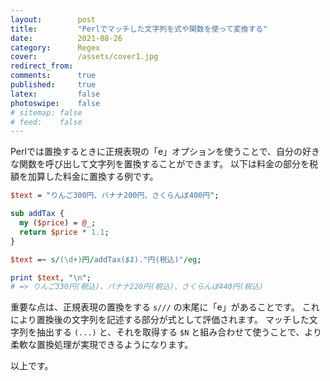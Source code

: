 ```yaml
---
layout:        post
title:         "Perlでマッチした文字列を式や関数を使って変換する"
date:          2021-08-26
category:      Regex
cover:         /assets/cover1.jpg
redirect_from:
comments:      true
published:     true
latex:         false
photoswipe:    false
# sitemap: false
# feed:    false
---
```


Perlでは置換するときに正規表現の「e」オプションを使うことで、自分の好きな関数を呼び出して文字列を置換することができます。
以下は料金の部分を税額を加算した料金に置換する例です。

```perl
$text = "りんご300円、バナナ200円、さくらんぼ400円";

sub addTax {
  my ($price) = @_;
  return $price * 1.1;
}

$text =~ s/(\d+)円/addTax($1)."円(税込)"/eg;

print $text, "\n";
# => りんご330円(税込)、バナナ220円(税込)、さくらんぼ440円(税込)
```

重要な点は、正規表現の置換をする `s///` の末尾に「e」があることです。
これにより置換後の文字列を記述する部分が式として評価されます。
マッチした文字列を抽出する `(...)` と、それを取得する `$N` と組み合わせて使うことで、より柔軟な置換処理が実現できるようになります。

以上です。
